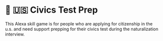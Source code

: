 # 📜 🇺🇸 Civics Test Prep

This Alexa skill game is for people who are applying for citizenship in the u.s. and need support prepping for their civics test during the naturalization interview.
